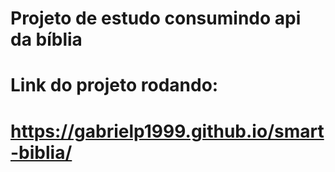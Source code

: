 # Projeto de estudo consumindo api da bíblia
# Link do projeto rodando:
# https://gabrielp1999.github.io/smart-biblia/